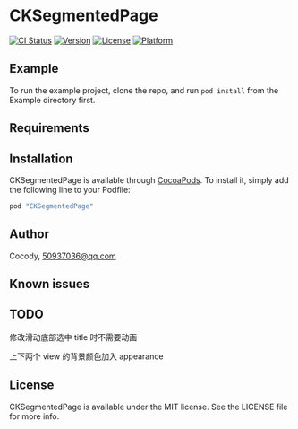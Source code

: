 # CKSegmentedPage

[![CI Status](http://img.shields.io/travis/Cocody/CKSegmentedPage.svg?style=flat)](https://travis-ci.org/Cocody/CKSegmentedPage)
[![Version](https://img.shields.io/cocoapods/v/CKSegmentedPage.svg?style=flat)](http://cocoapods.org/pods/CKSegmentedPage)
[![License](https://img.shields.io/cocoapods/l/CKSegmentedPage.svg?style=flat)](http://cocoapods.org/pods/CKSegmentedPage)
[![Platform](https://img.shields.io/cocoapods/p/CKSegmentedPage.svg?style=flat)](http://cocoapods.org/pods/CKSegmentedPage)

## Example

To run the example project, clone the repo, and run `pod install` from the Example directory first.

## Requirements

## Installation

CKSegmentedPage is available through [CocoaPods](http://cocoapods.org). To install
it, simply add the following line to your Podfile:

```ruby
pod "CKSegmentedPage"
```

## Author

Cocody, 50937036@qq.com

## Known issues

## TODO
修改滑动底部选中 title 时不需要动画

上下两个 view 的背景颜色加入 appearance

## License

CKSegmentedPage is available under the MIT license. See the LICENSE file for more info.
